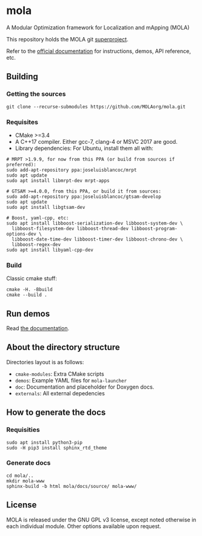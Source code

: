# mola
A Modular Optimization framework for Localization and mApping (MOLA)

This repository holds the MOLA git [superproject](https://en.wikibooks.org/wiki/Git/Submodules_and_Superprojects).

Refer to the [official documentation](https://docs.mola-slam.org/latest/) for instructions, demos, API reference, etc.

## Building
### Getting the sources
```
git clone --recurse-submodules https://github.com/MOLAorg/mola.git
```

### Requisites
* CMake >=3.4
* A C++17 compiler. Either gcc-7, clang-4 or MSVC 2017 are good.
* Library dependencies: For Ubuntu, install them all with:
```
# MRPT >1.9.9, for now from this PPA (or build from sources if preferred):
sudo add-apt-repository ppa:joseluisblancoc/mrpt
sudo apt update
sudo apt install libmrpt-dev mrpt-apps

# GTSAM >=4.0.0, from this PPA, or build it from sources:
sudo add-apt-repository ppa:joseluisblancoc/gtsam-develop
sudo apt update
sudo apt install libgtsam-dev

# Boost, yaml-cpp, etc:
sudo apt install libboost-serialization-dev libboost-system-dev \
  libboost-filesystem-dev libboost-thread-dev libboost-program-options-dev \
  libboost-date-time-dev libboost-timer-dev libboost-chrono-dev \
  libboost-regex-dev
sudo apt install libyaml-cpp-dev
```

### Build
Classic cmake stuff:
```
cmake -H. -Bbuild
cmake --build .
```

## Run demos

Read [the documentation](https://docs.mola-slam.org/latest/demos.html).

## About the directory structure
Directories layout is as follows:
* `cmake-modules`: Extra CMake scripts
* `demos`: Example YAML files for `mola-launcher`
* `doc`: Documentation and placeholder for Doxygen docs.
* `externals`: All external depedencies

## How to generate the docs

### Requisities
```
sudo apt install python3-pip
sudo -H pip3 install sphinx_rtd_theme
```

### Generate docs

```
cd mola/..
mkdir mola-www
sphinx-build -b html mola/docs/source/ mola-www/
```

## License
MOLA is released under the GNU GPL v3 license, except noted otherwise in each individual module. Other options available upon request.
